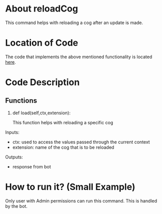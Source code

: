 # About reloadCog
This command helps with reloading a cog after an update is made.

# Location of Code
The code that implements the above mentioned functionality is located [here](../../cogs/cogMaintenance.py).


# Code Description
## Functions

1. def load(self,ctx,extension):
   
   This function helps with reloading a specific cog

Inputs:
- ctx: used to access the values passed through the current context
- extension: name of the cog that is to be reloaded

Outputs:
- response from bot

# How to run it? (Small Example)
Only user with Admin permissions can run this command.
This is handled by the bot.



    

